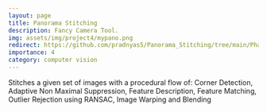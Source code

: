 ```yaml
---
layout: page
title: Panorama Stitching
description: Fancy Camera Tool.
img: assets/img/project4/mypano.png
redirect: https://github.com/pradnyas5/Panorama_Stitching/tree/main/Phase1/Code
importance: 4
category: computer vision
---
```


Stitches a given set of images with a procedural flow of: Corner Detection, Adaptive Non Maximal Suppression, Feature Description, Feature Matching, Outlier Rejection using RANSAC, Image Warping and Blending